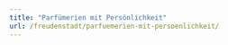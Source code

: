 ```yaml
---
title: "Parfümerien mit Persönlichkeit"
url: /freudenstadt/parfuemerien-mit-persoenlichkeit/
---
```

